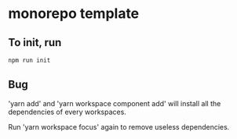 # monorepo template

## To init, run

```bash
npm run init
```

## Bug

'yarn add' and 'yarn workspace component add' will install all the dependencies of every workspaces.

Run 'yarn workspace focus' again to remove useless dependencies.
